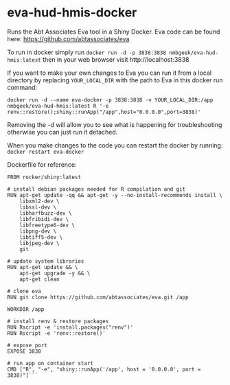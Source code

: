 # eva-hud-hmis-docker

Runs the Abt Associates Eva tool in a Shiny Docker.  Eva code can be found here: https://github.com/abtassociates/eva

To run in docker simply run `docker run -d -p 3838:3838 nmbgeek/eva-hud-hmis:latest` then in your web browser visit http://localhost:3838

If you want to make your own changes to Eva you can run it from a local directory by replacing `YOUR_LOCAL_DIR` with the path to Eva in this docker run command:

```
docker run -d --name eva-docker -p 3838:3838 -v YOUR_LOCAL_DIR:/app nmbgeek/eva-hud-hmis:latest R '-e renv::restore();shiny::runApp("/app",host="0.0.0.0",port=3838)'
```

Removing the -d will allow you to see what is happening for troubleshooting otherwise you can just run it detached.

When you make changes to the code you can restart the docker by running: `docker restart eva-docker`

Dockerfile for reference:
```# Base image https://hub.docker.com/u/rocker/
FROM rocker/shiny:latest

# install debian packages needed for R compilation and git
RUN apt-get update -qq && apt-get -y --no-install-recommends install \
    libxml2-dev \
    libssl-dev \
    libharfbuzz-dev \
    libfribidi-dev \
    libfreetype6-dev \
    libpng-dev \
    libtiff5-dev \
    libjpeg-dev \
    git

# update system libraries
RUN apt-get update && \
    apt-get upgrade -y && \
    apt-get clean

# clone eva
RUN git clone https://github.com/abtassociates/eva.git /app

WORKDIR /app

# install renv & restore packages
RUN Rscript -e 'install.packages("renv")'
RUN Rscript -e 'renv::restore()'

# expose port
EXPOSE 3838

# run app on container start
CMD ["R", "-e", "shiny::runApp('/app', host = '0.0.0.0', port = 3838)"]```
